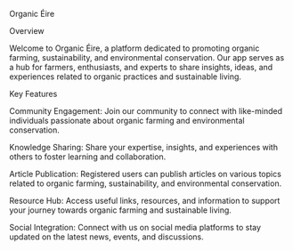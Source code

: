 Organic Éire

Overview

Welcome to Organic Éire, a platform dedicated to promoting organic farming, sustainability, and environmental conservation. Our app serves as a hub for farmers, enthusiasts, and experts to share insights, ideas, and experiences related to organic practices and sustainable living.

Key Features

Community Engagement: Join our community to connect with like-minded individuals passionate about organic farming and environmental conservation.

Knowledge Sharing: Share your expertise, insights, and experiences with others to foster learning and collaboration.

Article Publication: Registered users can publish articles on various topics related to organic farming, sustainability, and environmental conservation.

Resource Hub: Access useful links, resources, and information to support your journey towards organic farming and sustainable living.

Social Integration: Connect with us on social media platforms to stay updated on the latest news, events, and discussions.
